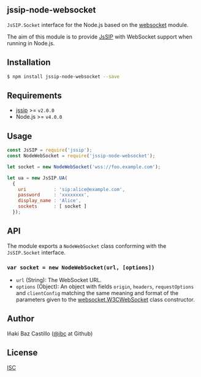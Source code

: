 ## jssip-node-websocket

`JsSIP.Socket` interface for the Node.js based on the [websocket](https://www.npmjs.com/package/websocket) module.

The aim of this module is to provide [JsSIP](http://jssip.net) with WebSocket support when running in Node.js.


## Installation

```bash
$ npm install jssip-node-websocket --save
```


## Requirements

* [jssip](http://jssip.net) >= `v2.0.0`
* Node.js >= `v4.0.0`


## Usage

```javascript
const JsSIP = require('jssip');
const NodeWebSocket = require('jssip-node-websocket');

let socket = new NodeWebSocket('wss://foo.example.com');

let ua = new JsSIP.UA(
  {
    uri          : 'sip:alice@example.com',
    password     : 'xxxxxxxx',
    display_name : 'Alice',
    sockets      : [ socket ]
  });
```


## API

The module exports a `NodeWebSocket` class conforming with the `JsSIP.Socket` interface.


### `var socket = new NodeWebSocket(url, [options])`

* `url` (String): The WebSocket URL.
* `options` (Object): An object with fields `origin`, `headers`, `requestOptions` and `clientConfig` matching the same meaning and format of the parameters given to the [websocket.W3CWebSocket](https://github.com/theturtle32/WebSocket-Node/blob/08fc659153f9f77744b97e5db307278a580c105c/docs/W3CWebSocket.md) class constructor.


## Author

Iñaki Baz Castillo ([@ibc](https://github.com/ibc/) at Github)


## License

[ISC](./LICENSE)
